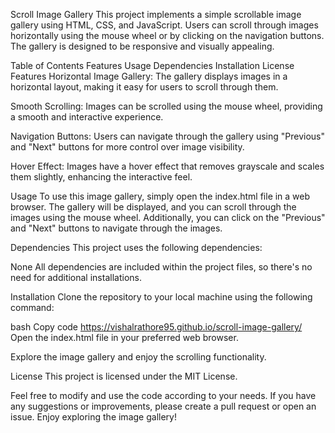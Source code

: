 
Scroll Image Gallery 
This project implements a simple scrollable image gallery using HTML, CSS, and JavaScript. Users can scroll through images horizontally using the mouse wheel or by clicking on the navigation buttons. The gallery is designed to be responsive and visually appealing.

Table of Contents
Features
Usage
Dependencies
Installation
License
Features
Horizontal Image Gallery: The gallery displays images in a horizontal layout, making it easy for users to scroll through them.

Smooth Scrolling: Images can be scrolled using the mouse wheel, providing a smooth and interactive experience.

Navigation Buttons: Users can navigate through the gallery using "Previous" and "Next" buttons for more control over image visibility.

Hover Effect: Images have a hover effect that removes grayscale and scales them slightly, enhancing the interactive feel.

Usage
To use this image gallery, simply open the index.html file in a web browser. The gallery will be displayed, and you can scroll through the images using the mouse wheel. Additionally, you can click on the "Previous" and "Next" buttons to navigate through the images.

Dependencies
This project uses the following dependencies:

None
All dependencies are included within the project files, so there's no need for additional installations.

Installation
Clone the repository to your local machine using the following command:

bash
Copy code
https://vishalrathore95.github.io/scroll-image-gallery/
Open the index.html file in your preferred web browser.

Explore the image gallery and enjoy the scrolling functionality.

License
This project is licensed under the MIT License.

Feel free to modify and use the code according to your needs. If you have any suggestions or improvements, please create a pull request or open an issue. Enjoy exploring the image gallery!
